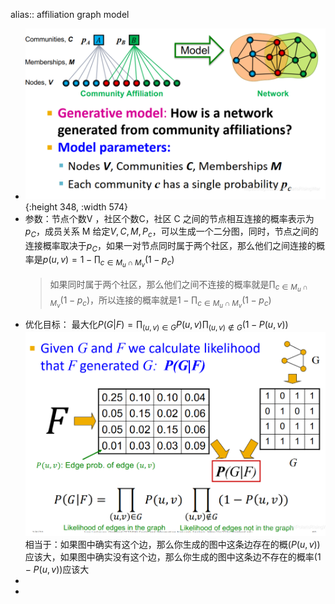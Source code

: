 alias::  affiliation graph model

- ![image.png](../assets/image_1705486661398_0.png){:height 348, :width 574}
- 参数：节点个数V ，社区个数C，社区 C 之间的节点相互连接的概率表示为 $p_{C}$，成员关系 M
  给定$V,C,M,P_{c}$，可以生成一个二分图，同时，节点之间的连接概率取决于$p_{C}$，如果一对节点同时属于两个社区，那么他们之间连接的概率是$p(u,v)=1-\prod_{c\in M_{u}\cap M_{v}}(1-p_{c})$
  > 如果同时属于两个社区，那么他们之间不连接的概率就是$\prod_{c\in M_{u}\cap M_{v}}(1-p_{c})$，所以连接的概率就是$1-\prod_{c\in M_{u}\cap M_{v}}(1-p_{c})$
- 优化目标：
  最大化$P\left(G\left|F\right.\right)=\prod_{\left(u,v\right)\in G}P\left(u,v\right)\prod_{\left(u,v\right)\notin G}\left(1-P\left(u,v\right)\right)$
  ![image.png](../assets/image_1705489144190_0.png)
  相当于：如果图中确实有这个边，那么你生成的图中这条边存在的概$\left(P\left(u,v\right)\right)$应该大，如果图中确实没有这个边，那么你生成的图中这条边不存在的概率$(1-P\left(u,v\right))$应该大
-
-